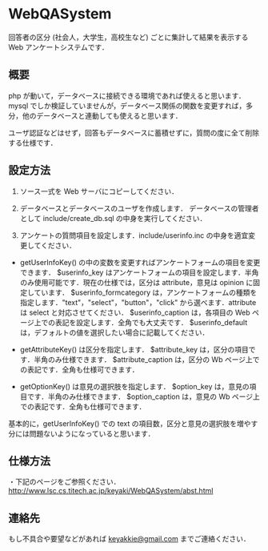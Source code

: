 # WebQASystem
回答者の区分 (社会人，大学生，高校生など) ごとに集計して結果を表示する Web アンケートシステムです．

## 概要
php が動いて，データベースに接続できる環境であれば使えると思います．
  mysql でしか検証していませんが，データベース関係の関数を変更すれば，多分，他のデータベースと連動しても使えると思います．

ユーザ認証などはせず，回答もデータベースに蓄積せずに，質問の度に全て削除する仕様です．

## 設定方法
1. ソース一式を Web サーバにコピーしてください．

2. データベースとデータベースのユーザを作成します．
  データベースの管理者として include/create_db.sql の中身を実行してください．

3. アンケートの質問項目を設定します．include/userinfo.inc の中身を適宜変更してください．

* getUserInfoKey() の中の変数を変更すればアンケートフォームの項目を変更できます．
  $userinfo_key はアンケートフォームの項目を設定します．半角のみ使用可能です．現在の仕様では，区分は attribute，意見は opinion に固定しています．
  $userinfo_formcategory は，アンケートフォームの種類を指定します．"text"，"select"，"button"，"click" から選べます．attribute は select と対応させてください．
  $userinfo_caption は，各項目の Web ページ上での表記を設定します．全角でも大丈夫です．
  $userinfo_default は，デフォルトの値を選択したい場合に記載してください．

* getAttributeKey() は区分を指定します．
  $attribute_key は，区分の項目です．半角のみ仕様できます．
  $attribute_caption は，区分の Wb ページ上での表記です．全角も仕様可できます．

* getOptionKey() は意見の選択肢を指定します．
  $option_key は，意見の項目です．半角のみ仕様できます．
  $option_caption は，意見の Wb ページ上での表記です．全角も仕様可できます．

基本的に，getUserInfoKey() での text の項目数，区分と意見の選択肢を増やす分には問題ないようになっていると思います．

## 仕様方法
・下記のページをご参照ください．
http://www.lsc.cs.titech.ac.jp/keyaki/WebQASystem/abst.html

## 連絡先
もし不具合や要望などがあれば keyakkie@gmail.com までご連絡ください．
